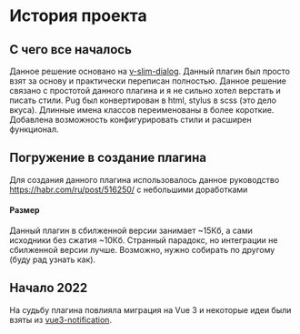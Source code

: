 
# История проекта

## С чего все началось
Данное решение основано на [v-slim-dialog](https://github.com/paliari/v-slim-dialog).
Данный плагин был просто взят за основу и практически переписан полностью.
Данное решение связано с простотой данного плагина и я не сильно хотел верстать и писать стили.
Pug был конвертирован в html, stylus в scss (это дело вкуса).
Длинные имена классов переименованы в более короткие.
Добавлена возможность конфигурировать стили и расширен функционал.

## Погружение в создание плагина
Для создания данного плагина использовалось данное руководство
https://habr.com/ru/post/516250/
с небольшими доработками
#### Размер
Данный плагин в сбилженной версии занимает ~15Кб, а сами исходники без сжатия ~10Кб.
Странный парадокс, но интеграции не сбилженной версии лучше.
Возможно, нужно собирать по другому (буду рад узнать как).

## Начало 2022
На судьбу плагина повлияла миграция на Vue 3 и некоторые идеи были взяты из
[vue3-notification](https://github.com/kyvg/vue3-notification).
